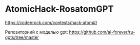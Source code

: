 # AtomicHack-RosatomGPT
https://codenrock.com/contests/hack-atom#/

Репозиториий с моделью gpt: https://github.com/ai-forever/ru-gpts/tree/master

